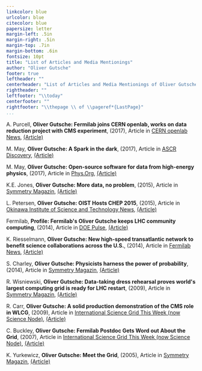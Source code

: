 ```yaml
---
linkcolor: blue
urlcolor: blue
citecolor: blue
papersize: letter
margin-left: .5in
margin-right: .5in
margin-top: .7in
margin-bottom: .6in
fontsize: 10pt
title: "List of Articles and Media Mentionings"
author: "Oliver Gutsche"
footer: true
leftheader: ""
centerheader: "List of Articles and Media Mentionings of Oliver Gutsche"
rightheader: ""
leftfooter: "\\today"
centerfooter: ""
rightfooter: "\\thepage \\ of \\pageref*{LastPage}"
...
```



<!--#ref-Gutsche:2017aac-->
A. Purcell, **Oliver Gutsche: Fermilab joins
CERN openlab, works on data reduction project with CMS experiment**,
(2017), Article in [CERN openlab News](http://openlab.cern/news),
[(Article)](http://openlab.cern/news/fermilab-joins-cern-openlab-works-?data-reduction?-project-cms-experiment-0)

<!--#ref-Gutsche:2017aaa-->
M. May, **Oliver Gutsche: A Spark in the
dark**, (2017), Article in [ASCR
Discovery](http://ascr-discovery.science.doe.gov),
[(Article)](http://ascr-discovery.science.doe.gov/2017/10/a-spark-in-the-dark/)

<!--#ref-Gutsche:2017aab-->
M. May, **Oliver Gutsche: Open-source software
for data from high-energy physics**, (2017), Article in
[Phys.Org](https://phys.org),
[(Article)](https://phys.org/news/2017-10-open-source-software-high-energy-physics.html)

<!--#ref-Gutsche:2015aab-->
K.E. Jones, **Oliver Gutsche: More data, no
problem**, (2015), Article in [Symmetry
Magazin](https://www.symmetrymagazine.org),
[(Article)](https://www.symmetrymagazine.org/article/july-2015/more-data-no-problem)

<!--#ref-Gutsche:2015aaa-->
L. Petersen, **Oliver Gutsche: OIST Hosts CHEP
2015**, (2015), Article in [Okinawa Institute of Science and Technology
News](https://www.oist.jp/news-center),
[(Article)](https://www.oist.jp/news-center/news/2015/4/20/oist-hosts-chep-2015)

<!--#ref-Gutsche:2014aac-->
Fermilab, **Profile: Fermilab's Oliver Gutsche
keeps LHC community computing**, (2014), Article in [DOE
Pulse](https://web.ornl.gov/info/news/pulse/index.shtml),
[(Article)](https://web.ornl.gov/info/news/pulse/no426/profile.shtml)

<!--#ref-Gutsche:2014aab-->
K. Riesselmann, **Oliver Gutsche: New
high-speed transatlantic network to benefit science collaborations
across the U.S.**, (2014), Article in [Fermilab
News](http://news.fnal.gov/newsroom/news/),
[(Article)](http://news.fnal.gov/2014/10/new-high-speed-transatlantic-network-to-benefit-science-collaborations-across-the-u-s/)

<!--#ref-Gutsche:2014aaa-->
S. Charley, **Oliver Gutsche: Physicists
harness the power of probability**, (2014), Article in [Symmetry
Magazin](https://www.symmetrymagazine.org),
[(Article)](https://www.symmetrymagazine.org/article/january-2014/physicists-harness-the-power-of-probability)

<!--#ref-Gutsche:2009aaa-->
R. Wisniewski, **Oliver Gutsche: Data-taking
dress rehearsal proves world's largest computing grid is ready for LHC
restart**, (2009), Article in [Symmetry
Magazin](https://www.symmetrymagazine.org),
[(Article)](https://goo.gl/3psp2o)

<!--#ref-Gutsche:2009aab-->
R. Carr, **Oliver Gutsche: A solid production
demonstration of the CMS role in WLCG**, (2009), Article in
[International Science Grid This Week (now Science
Node)](https://sciencenode.org),
[(Article)](https://sciencenode.org/feature/feature-solid-production-demonstration-lcg.php)

<!--#ref-Gutsche:2007aaa-->
C. Buckley, **Oliver Gutsche: Fermilab Postdoc
Gets Word out About the Grid**, (2007), Article in [International
Science Grid This Week (now Science Node)](https://sciencenode.org),
[(Article)](https://sciencenode.org/feature/isgtw-feature-fermilab-postdoc-gets-word-out-about-grid.php)

<!--#ref-Gutsche:2005aaa-->
K. Yurkewicz, **Oliver Gutsche: Meet the
Grid**, (2005), Article in [Symmetry
Magazin](https://www.symmetrymagazine.org),
[(Article)](https://www.symmetrymagazine.org/article/november-2005/meet-the-grid)

